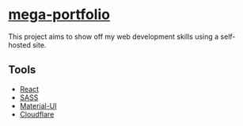 # [mega-portfolio](https://mega-portfolio.pages.dev/)

This project aims to show off my web development skills using a self-hosted site.

## Tools

* [React](https://reactjs.org/)
* [SASS](https://sass-lang.com/)
* [Material-UI](https://material-ui.com/)
* [Cloudflare](https://www.cloudflare.com/)
